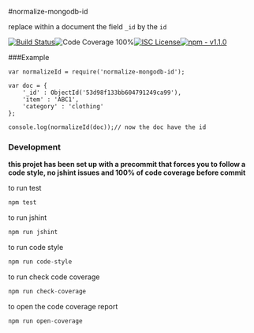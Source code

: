 #normalize-mongodb-id

replace within a document the field `_id` by the `id`

[![Build Status](https://img.shields.io/badge/build-passing-brightgreen.svg?style=flat-square)](https://travis-ci.org/joaquimserafim/normalize-mongodb-id)![Code Coverage 100%](https://img.shields.io/badge/code%20coverage-100%25-green.svg?style=flat-square)[![ISC License](https://img.shields.io/badge/license-ISC-blue.svg?style=flat-square)](https://github.com/joaquimserafim/normalize-mongodb-id/blob/master/LICENSE)[![npm - v1.1.0](https://img.shields.io/badge/npm-v1.0.0-blue.svg?style=flat-square)](https://www.npmjs.com/package/normalize-mongodb-id)

###Example

    var normalizeId = require('normalize-mongodb-id');

    var doc = {
        '_id' : ObjectId('53d98f133bb604791249ca99'),
        'item' : 'ABC1',
        'category' : 'clothing'
    };

    console.log(normalizeId(doc));// now the doc have the id


### Development

**this projet has been set up with a precommit that forces you to follow a code style, no jshint issues and 100% of code coverage before commit**

to run test
``` js
npm test
```

to run jshint
``` js
npm run jshint
```

to run code style
``` js
npm run code-style
```

to run check code coverage
``` js
npm run check-coverage
```

to open the code coverage report
``` js
npm run open-coverage
```
